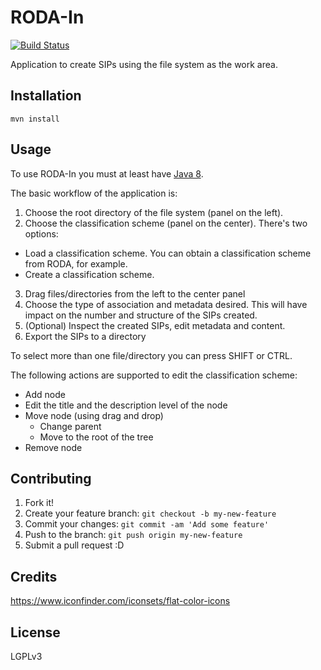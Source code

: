 # RODA-In
[![Build Status](https://api.travis-ci.org/keeps/roda-in.png?branch=master)](https://travis-ci.org/keeps/roda-in)

Application to create SIPs using the file system as the work area. 

## Installation

```
mvn install
```

## Usage

To use RODA-In you must at least have [Java 8](https://www.java.com/en/download/).

The basic workflow of the application is:

1. Choose the root directory of the file system (panel on the left).
2. Choose the classification scheme (panel on the center). There's two options:
  - Load a classification scheme. You can obtain a classification scheme from RODA, for example.
  - Create a classification scheme. 
3. Drag files/directories from the left to the center panel
4. Choose the type of association and metadata desired. This will have impact on the number and structure of the SIPs created.
5. (Optional) Inspect the created SIPs, edit metadata and content.
6. Export the SIPs to a directory

To select more than one file/directory you can press SHIFT or CTRL.

The following actions are supported to edit the classification scheme:
* Add node
* Edit the title and the description level of the node
* Move node (using drag and drop)
  - Change parent
  - Move to the root of the tree
* Remove node

## Contributing

1. Fork it!
2. Create your feature branch: `git checkout -b my-new-feature`
3. Commit your changes: `git commit -am 'Add some feature'`
4. Push to the branch: `git push origin my-new-feature`
5. Submit a pull request :D

## Credits

https://www.iconfinder.com/iconsets/flat-color-icons

## License

LGPLv3
